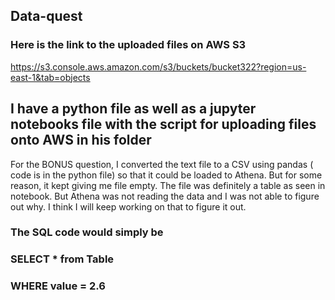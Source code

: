## Data-quest
### Here is the link to the uploaded files on AWS S3

https://s3.console.aws.amazon.com/s3/buckets/bucket322?region=us-east-1&tab=objects

## I have a python file as well as a jupyter notebooks file with the script for uploading files onto AWS in his folder

For the BONUS question, I converted the text file to a CSV using pandas ( code is in the python file) so that it could be loaded to Athena. But for some reason, it kept giving me file empty. The file was definitely a table as seen in notebook. But Athena was not reading the data and I was not able to figure out why. I think I will keep working on that to figure it out. 

### The SQL code would simply be
### SELECT * from Table 
### WHERE value = 2.6

